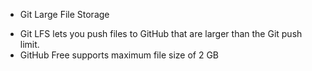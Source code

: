 

* Git Large File Storage

- Git LFS lets you push files to GitHub that are larger than the Git push limit.
- GitHub Free supports maximum file size of 2 GB
